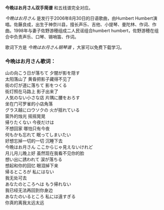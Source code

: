 

**今晩はお月さん双手简谱** 和五线谱完全对应。

_今晩はお月さん_ 是发行于2006年8月30日的日语歌曲，由Humbert
Humbert演唱。佐藤良成，出生于神奈川县，擅长声乐、吉他、小提琴、曼陀林、作词、作曲。1998年与妻子佐野游穂组成二人民谣组合humbert
humbert，佐野游穂在组合中负责声乐、口琴、锡哨笛、作词。

歌词下方是 _今晩はお月さん钢琴谱_ ，大家可以免费下载学习。

### 今晩はお月さん歌词：

山の向こう日が落ちて 夕闇が影を隠す  
太阳落山了 黄昏把影子藏得不见了  
街の灯が道に落ちて 影をつくる  
街灯照在马路上 影子出来了  
人気のない小さな店 片隅に腰をおろす  
坐在门可罗雀的小店角落  
グラス越にロウソクの 火が揺れている  
窗外的烛光 摇摇晃晃  
帰りたくない 今夜だけは  
不想回家 哪怕只有今夜  
何もかも忘れて 眠ってしまいたい  
好想忘掉一切的一切 沉睡下去  
今晩はお月さん ここからじゃ見えないけれど  
月儿月儿晚上好 虽然现在我看不见你的脸  
想い出に誘われて 涙が落ちる  
想起和你的回忆 眼泪掉下来  
帰るところが 私にはない  
我无处可去  
あなたのところへは もう帰れない  
我已经无法再回到你身边  
あなたのいるところ 私には遠すぎる  
你真的离我太远太远

